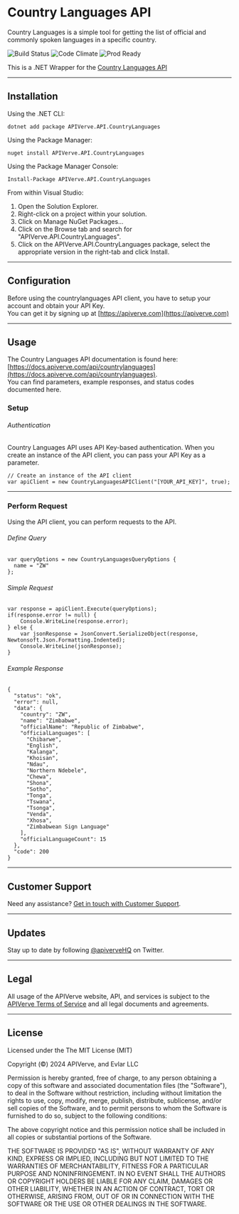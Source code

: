 Country Languages API
============

Country Languages is a simple tool for getting the list of official and commonly spoken languages in a specific country.

![Build Status](https://img.shields.io/badge/build-passing-green)
![Code Climate](https://img.shields.io/badge/maintainability-B-purple)
![Prod Ready](https://img.shields.io/badge/production-ready-blue)

This is a .NET Wrapper for the [Country Languages API](https://apiverve.com/marketplace/api/countrylanguages)

---

## Installation

Using the .NET CLI:
```
dotnet add package APIVerve.API.CountryLanguages
```

Using the Package Manager:
```
nuget install APIVerve.API.CountryLanguages
```

Using the Package Manager Console:
```
Install-Package APIVerve.API.CountryLanguages
```

From within Visual Studio:

1. Open the Solution Explorer.
2. Right-click on a project within your solution.
3. Click on Manage NuGet Packages...
4. Click on the Browse tab and search for "APIVerve.API.CountryLanguages".
5. Click on the APIVerve.API.CountryLanguages package, select the appropriate version in the right-tab and click Install.


---

## Configuration

Before using the countrylanguages API client, you have to setup your account and obtain your API Key.  
You can get it by signing up at [https://apiverve.com](https://apiverve.com)

---

## Usage

The Country Languages API documentation is found here: [https://docs.apiverve.com/api/countrylanguages](https://docs.apiverve.com/api/countrylanguages).  
You can find parameters, example responses, and status codes documented here.

### Setup

###### Authentication
Country Languages API uses API Key-based authentication. When you create an instance of the API client, you can pass your API Key as a parameter.

```
// Create an instance of the API client
var apiClient = new CountryLanguagesAPIClient("[YOUR_API_KEY]", true);
```

---


### Perform Request
Using the API client, you can perform requests to the API.

###### Define Query

```
var queryOptions = new CountryLanguagesQueryOptions {
  name = "ZW"
};
```

###### Simple Request

```
var response = apiClient.Execute(queryOptions);
if(response.error != null) {
	Console.WriteLine(response.error);
} else {
    var jsonResponse = JsonConvert.SerializeObject(response, Newtonsoft.Json.Formatting.Indented);
    Console.WriteLine(jsonResponse);
}
```

###### Example Response

```
{
  "status": "ok",
  "error": null,
  "data": {
    "country": "ZW",
    "name": "Zimbabwe",
    "officialName": "Republic of Zimbabwe",
    "officialLanguages": [
      "Chibarwe",
      "English",
      "Kalanga",
      "Khoisan",
      "Ndau",
      "Northern Ndebele",
      "Chewa",
      "Shona",
      "Sotho",
      "Tonga",
      "Tswana",
      "Tsonga",
      "Venda",
      "Xhosa",
      "Zimbabwean Sign Language"
    ],
    "officialLanguageCount": 15
  },
  "code": 200
}
```

---

## Customer Support

Need any assistance? [Get in touch with Customer Support](https://apiverve.com/contact).

---

## Updates
Stay up to date by following [@apiverveHQ](https://twitter.com/apiverveHQ) on Twitter.

---

## Legal

All usage of the APIVerve website, API, and services is subject to the [APIVerve Terms of Service](https://apiverve.com/terms) and all legal documents and agreements.

---

## License
Licensed under the The MIT License (MIT)

Copyright (&copy;) 2024 APIVerve, and Evlar LLC

Permission is hereby granted, free of charge, to any person obtaining a copy of this software and associated documentation files (the "Software"), to deal in the Software without restriction, including without limitation the rights to use, copy, modify, merge, publish, distribute, sublicense, and/or sell copies of the Software, and to permit persons to whom the Software is furnished to do so, subject to the following conditions:

The above copyright notice and this permission notice shall be included in all copies or substantial portions of the Software.

THE SOFTWARE IS PROVIDED "AS IS", WITHOUT WARRANTY OF ANY KIND, EXPRESS OR IMPLIED, INCLUDING BUT NOT LIMITED TO THE WARRANTIES OF MERCHANTABILITY, FITNESS FOR A PARTICULAR PURPOSE AND NONINFRINGEMENT. IN NO EVENT SHALL THE AUTHORS OR COPYRIGHT HOLDERS BE LIABLE FOR ANY CLAIM, DAMAGES OR OTHER LIABILITY, WHETHER IN AN ACTION OF CONTRACT, TORT OR OTHERWISE, ARISING FROM, OUT OF OR IN CONNECTION WITH THE SOFTWARE OR THE USE OR OTHER DEALINGS IN THE SOFTWARE.